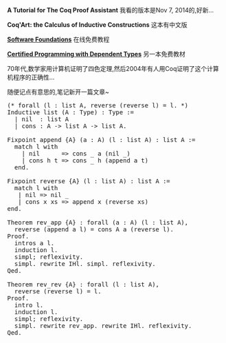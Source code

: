**A Tutorial for The Coq Proof Assistant** 我看的版本是Nov 7, 2014的,好新...

**Coq'Art: the Calculus of Inductive Constructions** 这本有中文版

[**Software Foundations**](http://www.cis.upenn.edu/~bcpierce/sf/current/index.html) 在线免费教程

[**Certified Programming with Dependent Types**](http://adam.chlipala.net/cpdt/) 另一本免费教材

70年代,数学家用计算机证明了四色定理,然后2004年有人用Coq证明了这个计算机程序的正确性...

随便记点有意思的,笔记新开一篇文章~

<pre>
(* forall (l : list A, reverse (reverse l) = l. *)
Inductive list (A : Type) : Type :=
  | nil  : list A
  | cons : A -> list A -> list A.

Fixpoint append {A} (a : A) (l : list A) : list A :=
  match l with
    | nil      => cons _ a (nil _)
    | cons h t => cons _ h (append a t)
  end.

Fixpoint reverse {A} (l : list A) : list A :=
  match l with
   | nil => nil _
   | cons x xs => append x (reverse xs)
end.

Theorem rev_app {A} : forall (a : A) (l : list A),
  reverse (append a l) = cons A a (reverse l).
Proof.
  intros a l.
  induction l.
  simpl; reflexivity.
  simpl. rewrite IHl. simpl. reflexivity.
Qed.

Theorem rev_rev {A} : forall (l : list A),
  reverse (reverse l) = l.
Proof.
  intro l.
  induction l.
  simpl; reflexivity.
  simpl. rewrite rev_app. rewrite IHl. reflexivity.
Qed.
</pre>
